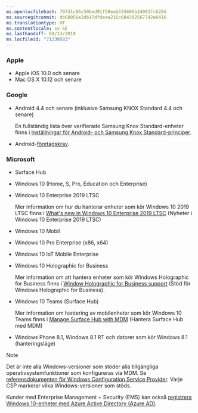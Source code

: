 ```yaml
---
ms.openlocfilehash: 797d1c66c50bed91f58eab535696b34001fcb28d
ms.sourcegitcommit: db68056e2db17dfdeaa216c684302567742e6416
ms.translationtype: HT
ms.contentlocale: sv-SE
ms.lasthandoff: 08/13/2019
ms.locfileid: "71239583"
---
```



### <a name="apple"></a>Apple
- Apple iOS 10.0 och senare
- Mac OS X 10.12 och senare

### <a name="google"></a>Google
- Android 4.4 och senare (inklusive Samsung KNOX Standard 4.4 och senare)

  En fullständig lista över verifierade Samsung Knox Standard-enheter finns i [Inställningar för Android- och Samsung Knox Standard-principer](/intune/supported-devices-browsers#supported-samsung-knox-standard-devices).


- Android-[företagskrav](https://support.google.com/work/android/answer/6174145?hl=en).

### <a name="microsoft"></a>Microsoft

- Surface Hub
- Windows 10 (Home, S, Pro, Education och Enterprise)
- Windows 10 Enterprise 2019 LTSC

  Mer information om hur du hanterar enheter som kör Windows 10 2019 LTSC finns i [What's new in Windows 10 Enterprise 2019 LTSC](https://docs.microsoft.com/en-us/windows/whats-new/ltsc/whats-new-windows-10-2019) (Nyheter i Windows 10 Enterprise 2019 LTSC)
  
- Windows 10 Mobil
- Windows 10 Pro Enterprise (x86, x64)
- Windows 10 IoT Mobile Enterprise
- Windows 10 Holographic for Business

  Mer information om att hantera enheter som kör Windows Holographic for Business finns i [Window Holographic for Business support](../windows-holographic-for-business.md) (Stöd för Windows Holographic for Business).

- Windows 10 Teams (Surface Hub)

   Mer information om hantering av mobilenheter som kör Windows 10 Teams finns i [Manage Surface Hub with MDM](https://docs.microsoft.com/en-us/surface-hub/manage-settings-with-mdm-for-surface-hub) (Hantera Surface Hub med MDM)
- Windows Phone 8.1, Windows 8.1 RT och datorer som kör Windows 8.1 (hanteringsläge)

> [!NOTE]
> Det är inte alla Windows-versioner som stöder alla tillgängliga operativsystemfunktioner som konfigureras via MDM. Se [referensdokumenten för Windows Configuration Service Provider](https://docs.microsoft.com/windows/configuration/provisioning-packages/how-it-pros-can-use-configuration-service-providers). Varje CSP markerar vilka Windows-versioner som stöds.

Kunder med Enterprise Management + Security (EMS) kan också [registrera Windows 10-enheter med Azure Active Directory (Azure AD)](/intune/windows-enroll).


